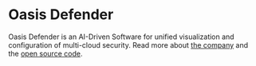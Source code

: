 # Oasis Defender

Oasis Defender is an AI-Driven Software for unified visualization and configuration of multi-cloud security. Read more about [the company](https://oasisdefender.com) and the [open source code](https://github.com/oasisdefender/). 
